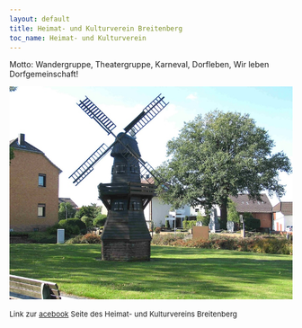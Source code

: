 ```yaml
---
layout: default
title: Heimat- und Kulturverein Breitenberg
toc_name: Heimat- und Kulturverein
---
```


Motto: Wandergruppe, Theatergruppe, Karneval, Dorfleben, Wir leben Dorfgemeinschaft!

<a href="#" class="image featured"><img src="images/hkv.jpg" alt="" /></a>


<p><font size="2">Link zur <a href="https://www.facebook.com/profile.php?id=100069475417553&locale=de_DE" class="icon brands fa-facebook-f">acebook</a> Seite des Heimat- und Kulturvereins Breitenberg</font></p>

